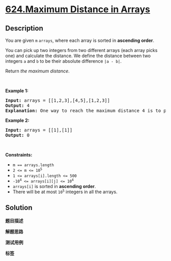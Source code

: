 # [624.Maximum Distance in Arrays](https://leetcode.com/problems/maximum-distance-in-arrays/description/)

## Description

<p>You are given <code>m</code> <code>arrays</code>, where each array is sorted in <strong>ascending order</strong>.</p>

<p>You can pick up two integers from two different arrays (each array picks one) and calculate the distance. We define the distance between two integers <code>a</code> and <code>b</code> to be their absolute difference <code>|a - b|</code>.</p>

<p>Return <em>the maximum distance</em>.</p>

<p>&nbsp;</p>
<p><strong class="example">Example 1:</strong></p>

<pre>
<strong>Input:</strong> arrays = [[1,2,3],[4,5],[1,2,3]]
<strong>Output:</strong> 4
<strong>Explanation:</strong> One way to reach the maximum distance 4 is to pick 1 in the first or third array and pick 5 in the second array.
</pre>

<p><strong class="example">Example 2:</strong></p>

<pre>
<strong>Input:</strong> arrays = [[1],[1]]
<strong>Output:</strong> 0
</pre>

<p>&nbsp;</p>
<p><strong>Constraints:</strong></p>

<ul>
  <li><code>m == arrays.length</code></li>
  <li><code>2 &lt;= m &lt;= 10<sup>5</sup></code></li>
  <li><code>1 &lt;= arrays[i].length &lt;= 500</code></li>
  <li><code>-10<sup>4</sup> &lt;= arrays[i][j] &lt;= 10<sup>4</sup></code></li>
  <li><code>arrays[i]</code> is sorted in <strong>ascending order</strong>.</li>
  <li>There will be at most <code>10<sup>5</sup></code> integers in all the arrays.</li>
</ul>

## Solution

**题目描述**

**解题思路**

**测试用例**

**标签**
